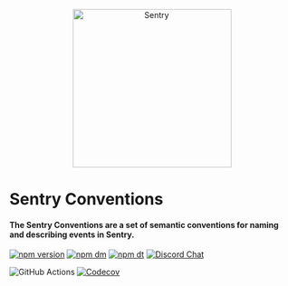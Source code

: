<p align="center">
  <a href="https://sentry.io/?utm_source=github&utm_medium=logo" target="_blank">
    <picture>
      <source srcset="https://sentry-brand.storage.googleapis.com/sentry-logo-white.png" media="(prefers-color-scheme: dark)" />
      <source srcset="https://sentry-brand.storage.googleapis.com/sentry-logo-black.png" media="(prefers-color-scheme: light), (prefers-color-scheme: no-preference)" />
      <img src="https://sentry-brand.storage.googleapis.com/sentry-logo-black.png" alt="Sentry" width="280">
    </picture>
  </a>
</p>

<h1>Sentry Conventions</h1>

<h4>The Sentry Conventions are a set of semantic conventions for naming and describing events in Sentry.</h4>

[![npm version](https://img.shields.io/npm/v/@sentry/conventions.svg)](https://www.npmjs.com/package/@sentry/conventions)
[![npm dm](https://img.shields.io/npm/dm/@sentry/conventions.svg)](https://www.npmjs.com/package/@sentry/conventions)
[![npm dt](https://img.shields.io/npm/dt/@sentry/conventions.svg)](https://www.npmjs.com/package/@sentry/conventions)
[![Discord Chat](https://img.shields.io/discord/621778831602221064.svg)](https://discord.gg/Ww9hbqr)

![GitHub Actions](https://github.com/getsentry/sentry-conventions/actions/workflows/build.yml/badge.svg)
[![Codecov](https://codecov.io/gh/getsentry/sentry-conventions/graph/badge.svg?token=fQNlGihNOf)](https://codecov.io/gh/getsentry/sentry-conventions)
